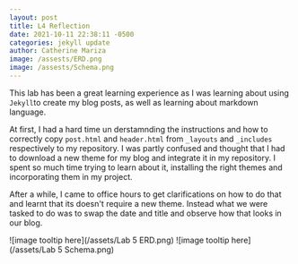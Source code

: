 ```yaml
---
layout: post
title: L4 Reflection
date: 2021-10-11 22:38:11 -0500
categories: jekyll update
author: Catherine Mariza
image: /assests/ERD.png
image: /assests/Schema.png
---
```

This lab has been a great learning experience as I was learning about using `Jekyll`to create my blog posts, as well as learning about markdown language.

At first, I had a hard time un derstamnding the instructions and how to correctly copy `post.html` and `header.html` from `_layouts` and `_includes` respectively  to my repository. I was partly confused and thought that I had to download a new theme for my blog and integrate it in my repository. I spent so much time trying to learn about it, installing the right themes and incorporating them in my project.

After a while, I came to office hours to get clarifications on how to do that and learnt that its doesn't require a new theme. Instead what we were tasked to do was to swap the date and title and observe how that looks in our blog.

![image tooltip here](/assets/Lab 5 ERD.png)
![image tooltip here](/assets/Lab 5 Schema.png)
